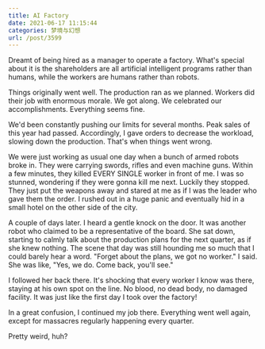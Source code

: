 ```yaml
---
title: AI Factory
date: 2021-06-17 11:15:44
categories: 梦境与幻想
url: /post/3599
---
```


Dreamt of being hired as a manager to operate a factory. What's special about it is the shareholders are all artificial intelligent programs rather than humans, while the workers are humans rather than robots.

Things originally went well. The production ran as we planned. Workers did their job with enormous morale. We got along. We celebrated our accomplishments. Everything seems fine.

We'd been constantly pushing our limits for several months. Peak sales of this year had passed. Accordingly, I gave orders to decrease the workload, slowing down the production. That's when things went wrong.

We were just working as usual one day when a bunch of armed robots broke in. They were carrying swords, rifles and even machine guns. Within a few minutes, they killed EVERY SINGLE worker in front of me. I was so stunned, wondering if they were gonna kill me next. Luckily they stopped. They just put the weapons away and stared at me as if I was the leader who gave them the order. I rushed out in a huge panic and eventually hid in a small hotel on the other side of the city.

A couple of days later. I heard a gentle knock on the door. It was another robot who claimed to be a representative of the board. She sat down, starting to calmly talk about the production plans for the next quarter, as if she knew nothing. The scene that day was still hounding me so much that I could barely hear a word. "Forget about the plans, we got no worker." I said. She was like, "Yes, we do. Come back, you'll see."

I followed her back there. It's shocking that every worker I know was there, staying at his own spot on the line. No blood, no dead body, no damaged facility. It was just like the first day I took over the factory!

In a great confusion, I continued my job there. Everything went well again, except for massacres regularly happening every quarter.

Pretty weird, huh?